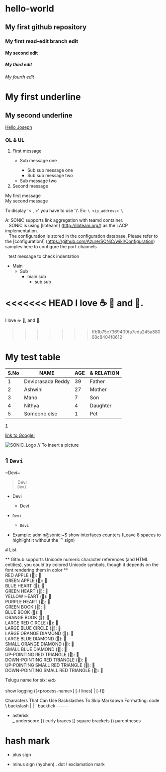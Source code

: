 # hello-world
## My first github repository  
### My first read-edit branch edit  
#### My second edit  
##### My third edit  
###### My fourth edit  
My first underline
==================  
My second underline  
-------------------

[Hello Joseph](https://google.com)

### OL & UL

<ol>
   <li> First message </li>
      <ul>
	     <li> Sub message one </li>
		    <ul> 
			   <li> Sub sub message one </li>
			   <li> Sub sub message two </li>
			</ul>
		 <li> Sub message two </li>
	  </ul>
   <li> Second message </li>
</ol>

My first message <br> My second message

To display '< , >' you have to use '\\\'.
Ex:
`\ <ip_address> \`  


A: SONiC supports link aggregation with teamd container.  
&nbsp;&nbsp; SONiC is using [libteam!] (http://libteam.org/) as the LACP implementation.  
&nbsp;&nbsp; The configuration is stored in the configuration database. Please refer to the [configuration!] (https://github.com/Azure/SONiC/wiki/Configuration) samples here to configure the port-channels.

&ensp; test message to check indentation


* Main
  * Sub
    * main sub
	  * sub sub


<<<<<<< HEAD
I love :coffee: :pizza: and :dancer:.
=======
I love :coffee: :pizza:, and :dancer:.
>>>>>>> ffb1b75c7369409fa7eda245a88068c8404f8612

My test table
=============

|S.No| NAME | AGE | &amp; RELATION |
| ---| ---- | --- | --- |
| 1  | Deviprasada Reddy | 39 | Father |
| 2  | Ashwini |  27 | Mother |
| 3  | Mano    | 7   | Son    |
| 4  | Nithya  | 4   | Daughter|
| 5 | Someone else | 1 | Pet |

<kbd>[1](https://google.co.in)</kbd>

[link to Google!](http://google.com)

![SONiC_Logo](https://github.com/deviprasad80/https---github.com-kannankvs-md2/blob/master/SONIC_logo.png "SONiC_logo")    // To insert a picture

## 1 `Devi`

~Devi~
> Devi  
```Devi```

- Devi  
  - Devi
 
- `Devi`
   - `Devi`
 
-   Example:
        admin@sonic:~$ show interfaces counters (Leave 8 spaces to highlight it without the '`' sign)


\# List
 
** Github supports Unicode numeric character references (and HTML entities), you could try colored Unicode symbols, though it depends on the font rendering them in color **  
RED APPLE (&#x1F34E;): 🍎  
GREEN APPLE (&#x1F34F;): 🍏  
BLUE HEART (&#x1F499;): 💙  
GREEN HEART (&#x1F49A;): 💚  
YELLOW HEART (&#x1F49B;): 💛  
PURPLE HEART (&#x1F49C;): 💜  
GREEN BOOK (&#x1F4D7;): 📗  
BLUE BOOK (&#x1F4D8;): 📘  
ORANGE BOOK (&#x1F4D9;): 📙  
LARGE RED CIRCLE (&#x1F534;): 🔴  
LARGE BLUE CIRCLE (&#x1F535;): 🔵  
LARGE ORANGE DIAMOND (&#x1F536;): 🔶  
LARGE BLUE DIAMOND (&#x1F537;): 🔷  
SMALL ORANGE DIAMOND (&#x1F538;): 🔸  
SMALL BLUE DIAMOND (&#x1F539;): 🔹  
UP-POINTING RED TRIANGLE (&#x1F53A;): 🔺  
DOWN-POINTING RED TRIANGLE (&#x1F53B;): 🔻  
UP-POINTING SMALL RED TRIANGLE (&#x1F53C;): 🔼  
DOWN-POINTING SMALL RED TRIANGLE (&#x1F53D;): 🔽    

[comment]: <> (Inclue the deciaml equivalents of the unicode values of the Telugu fonts. Ex: &#3078 is the decimal equivalent of "0c06" for the letter Aa in Telugu)    
Telugu name for six: &#3078;&#3120;&#3137;

show logging ([\<process-name>] [-l lines] | [-f])
 
Characters That Can Use Backslashes To Skip Markdown Formatting:
code 
\   backslash                                   |      |
`   backtick  									 ------
*   asterisk									
_   underscore
{}  curly braces
[]  square brackets
()  parentheses
#   hash mark
+   plus sign
-   minus sign (hyphen)
.   dot
!   exclamation mark


